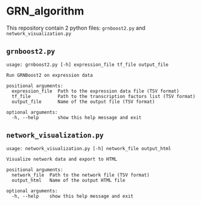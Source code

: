 # GRN_algorithm

This repository contain 2 python files: `grnboost2.py` and `network_visualization.py`

## `grnboost2.py`
```
usage: grnboost2.py [-h] expression_file tf_file output_file

Run GRNBoost2 on expression data

positional arguments:
  expression_file  Path to the expression data file (TSV format)
  tf_file          Path to the transcription factors list (TSV format)
  output_file      Name of the output file (TSV format)

optional arguments:
  -h, --help       show this help message and exit
```

## `network_visualization.py`
```
usage: network_visualization.py [-h] network_file output_html

Visualize network data and export to HTML

positional arguments:
  network_file  Path to the network file (TSV format)
  output_html   Name of the output HTML file

optional arguments:
  -h, --help    show this help message and exit
```

